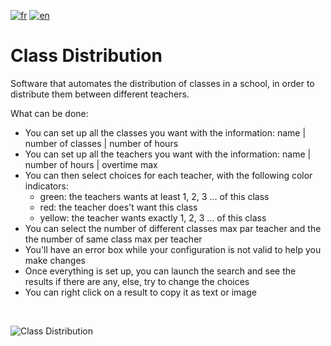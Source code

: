 [![fr](https://img.shields.io/badge/lang-fr-red.svg)](README.md)
[![en](https://img.shields.io/badge/lang-en-blue.svg)](README.en.md)

# Class Distribution
Software that automates the distribution of classes in a school, in order to distribute them between different teachers. <br>

What can be done:
* You can set up all the classes you want with the information: name | number of classes | number of hours
* You can set up all the teachers you want with the information: name | number of hours | overtime max
* You can then select choices for each teacher, with the following color indicators:
     * green: the teachers wants at least 1, 2, 3 ... of this class
     * red: the teacher does't want this class
     * yellow: the teacher wants exactly 1, 2, 3 ... of this class
* You can select the number of different classes max par teacher and the the number of same class max per teacher
* You'll have an error box while your configuration is not valid to help you make changes
* Once everything is set up, you can launch the search and see the results if there are any, else, try to change the choices
* You can right click on a result to copy it as text or image
<br>

![Class Distribution](sources/Class-Distribution.gif)
